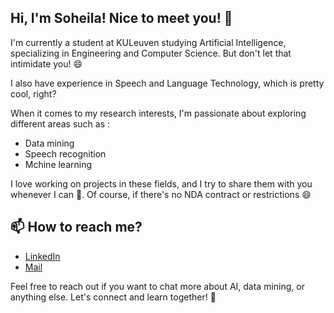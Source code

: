## Hi, I'm Soheila! Nice to meet you! 👋

I'm currently a student at KULeuven studying Artificial Intelligence, specializing in Engineering and Computer Science. But don't let that intimidate you! 😄

I also have experience in Speech and Language Technology, which is pretty cool, right?

When it comes to my research interests, I'm passionate about exploring different areas such as :
- Data mining
- Speech recognition
- Mchine learning

I love working on projects in these fields, and I try to share them with you whenever I can 💛.
Of course, if there's no NDA contract or restrictions 😄

## 📫 How to reach me?

- [LinkedIn](https://www.linkedin.com/in/soheila-hesaraki/)
- [Mail](https://soheila.hesaraki@gmail.com)

Feel free to reach out if you want to chat more about AI, data mining, or anything else. Let's connect and learn together! 🤝






<!--
**soheila-Hesaraki/soheila-Hesaraki** is a ✨ _special_ ✨ repository because its `README.md` (this file) appears on your GitHub profile.

Here are some ideas to get you started:

- 🔭 I’m currently working on ...
- 🌱 I’m currently learning ...
- 👯 I’m looking to collaborate on ...
- 🤔 I’m looking for help with ...
- 💬 Ask me about ...
- 📫 How to reach me: ...
- 😄 Pronouns: ...
- ⚡ Fun fact: ...
-->
